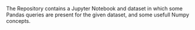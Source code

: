 The Repository contains a Jupyter Notebook and dataset in which some Pandas queries are present for the given dataset, and some usefull Numpy concepts.
